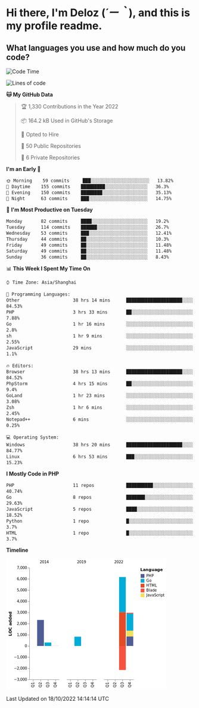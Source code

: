 # **Hi there, I'm Deloz (*´ー｀*), and this is my profile readme.**
<!--  [![Profile views](https://gpvc.arturio.dev/dank-del)](https://github.com/dank-del) -->
## **What languages you use and how much do you code?**

<!--START_SECTION:waka-->
![Code Time](http://img.shields.io/badge/Code%20Time-54%20hrs%207%20mins-blue)

![Lines of code](https://img.shields.io/badge/From%20Hello%20World%20I%27ve%20Written-10%20Thousand%20lines%20of%20code-blue)

**🐱 My GitHub Data** 

> 🏆 1,330 Contributions in the Year 2022
 > 
> 📦 164.2 kB Used in GitHub's Storage 
 > 
> 💼 Opted to Hire
 > 
> 📜 50 Public Repositories 
 > 
> 🔑 6 Private Repositories  
 > 
**I'm an Early 🐤** 

```text
🌞 Morning    59 commits     ███░░░░░░░░░░░░░░░░░░░░░░   13.82% 
🌆 Daytime    155 commits    █████████░░░░░░░░░░░░░░░░   36.3% 
🌃 Evening    150 commits    ████████░░░░░░░░░░░░░░░░░   35.13% 
🌙 Night      63 commits     ███░░░░░░░░░░░░░░░░░░░░░░   14.75%

```
📅 **I'm Most Productive on Tuesday** 

```text
Monday       82 commits     ████░░░░░░░░░░░░░░░░░░░░░   19.2% 
Tuesday      114 commits    ██████░░░░░░░░░░░░░░░░░░░   26.7% 
Wednesday    53 commits     ███░░░░░░░░░░░░░░░░░░░░░░   12.41% 
Thursday     44 commits     ██░░░░░░░░░░░░░░░░░░░░░░░   10.3% 
Friday       49 commits     ██░░░░░░░░░░░░░░░░░░░░░░░   11.48% 
Saturday     49 commits     ██░░░░░░░░░░░░░░░░░░░░░░░   11.48% 
Sunday       36 commits     ██░░░░░░░░░░░░░░░░░░░░░░░   8.43%

```


📊 **This Week I Spent My Time On** 

```text
⌚︎ Time Zone: Asia/Shanghai

💬 Programming Languages: 
Other                    38 hrs 14 mins      █████████████████████░░░░   84.53% 
PHP                      3 hrs 33 mins       ██░░░░░░░░░░░░░░░░░░░░░░░   7.88% 
Go                       1 hr 16 mins        ░░░░░░░░░░░░░░░░░░░░░░░░░   2.8% 
sh                       1 hr 9 mins         ░░░░░░░░░░░░░░░░░░░░░░░░░   2.55% 
JavaScript               29 mins             ░░░░░░░░░░░░░░░░░░░░░░░░░   1.1%

🔥 Editors: 
Browser                  38 hrs 13 mins      █████████████████████░░░░   84.52% 
PhpStorm                 4 hrs 15 mins       ██░░░░░░░░░░░░░░░░░░░░░░░   9.4% 
GoLand                   1 hr 23 mins        ░░░░░░░░░░░░░░░░░░░░░░░░░   3.08% 
Zsh                      1 hr 6 mins         ░░░░░░░░░░░░░░░░░░░░░░░░░   2.45% 
Notepad++                6 mins              ░░░░░░░░░░░░░░░░░░░░░░░░░   0.25%

💻 Operating System: 
Windows                  38 hrs 20 mins      █████████████████████░░░░   84.77% 
Linux                    6 hrs 53 mins       ███░░░░░░░░░░░░░░░░░░░░░░   15.23%

```

**I Mostly Code in PHP** 

```text
PHP                      11 repos            ██████████░░░░░░░░░░░░░░░   40.74% 
Go                       8 repos             ███████░░░░░░░░░░░░░░░░░░   29.63% 
JavaScript               5 repos             ████░░░░░░░░░░░░░░░░░░░░░   18.52% 
Python                   1 repo              █░░░░░░░░░░░░░░░░░░░░░░░░   3.7% 
HTML                     1 repo              █░░░░░░░░░░░░░░░░░░░░░░░░   3.7%

```


**Timeline**

![Chart not found](https://raw.githubusercontent.com/deloz/deloz/main/charts/bar_graph.png) 


 Last Updated on 18/10/2022 14:14:14 UTC
<!--END_SECTION:waka-->
